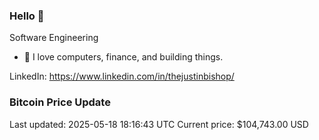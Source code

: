 ### Hello 🤙  

Software Engineering

- 🔭 I love computers, finance, and building things.
  
LinkedIn: https://www.linkedin.com/in/thejustinbishop/  







































































































































































































































































### Bitcoin Price Update
Last updated: 2025-05-18 18:16:43 UTC
Current price: $104,743.00 USD
